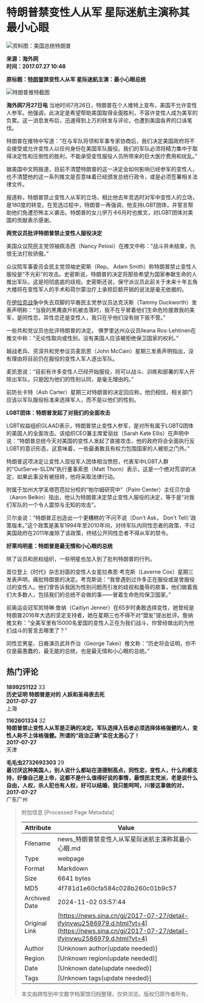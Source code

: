 # 特朗普禁变性人从军 星际迷航主演称其最小心眼

![资料图：美国总统特朗普](//k.sinaimg.cn/n/news/transform/20170727/LOYS-fyiiahz3785360.jpg/w700d1q75cms.jpg?by=cms_fixed_width)

**来源：海外网**  
**时间：2017.07.27 10:48**

**原标题：[特朗普](https://news.sina.cn/news_zt/keyword.d.html?vt=4&k=%E7%89%B9%E6%9C%97%E6%99%AE)禁变性人从军 星际迷航主演：最小心眼总统**

![特朗普推特截图](//k.sinaimg.cn/n/news/crawl/20170727/x_tc-fyiiahz3785548.png/w700d1q75cms.jpg?by=cms_fixed_width)

**海外网7月27日电** 当地时间7月26日，特朗普在个人推特上宣布，美国不允许变性人参军。他强调，此决定是希望帮助美国取得全面胜利，不容许变性人成为美军的负累。这一消息发布后，迅速得到上万的转发与评论，也遭到美国各界的口诛笔伐。

特朗普在推特中写道：“在与军队将领和军事专家协商后，我们决定美国政府将不会接受或允许变性人以任何身份在美国军队服役。我们的军队必须将精力集中于取得决定性和压倒性的胜利，不能承受变性服役人员所带来的巨大医疗费用和扰乱。”

据美国中文网报道，目前不清楚特朗普的这一决定会如何影响已经参军的变性人，也不清楚他的这一系列推文是否意味着已经颁发总统行政令，或是必须签署相关法律文件。

报道称，特朗普禁止变性人从军的立场，相比他去年竞选时对军中变性人的立场，是180度的转变。在竞选过程中，特朗普一再强调，他支持LGBT团体，并誓言帮助他们免遭恐怖主义袭击。特朗普的女儿伊万卡6月时也推文，对LGBT团体对美国的贡献表示感谢。

**两党议员批评特朗普禁止变性人服役决定**

美国众议院民主党领袖佩洛西（Nancy Pelosi）在推文中称：“战斗并未结束，仇恨无法打败骄傲。”

众议院军事委员会民主党领袖史密斯（Rep。 Adam Smith）称特朗普禁止变性人服役是“不光彩”的攻击。史密斯说，特朗普的决定将那些希望为国家奉献生命的人推出军队，这是彻彻底底的歧视。史密斯还说，保守派议员此前关于未来十年五角大楼将在变性军人的手术和荷尔蒙治疗上承担巨额开销的说法是毫无依据的。

在[伊拉克战争](https://news.sina.cn/news_zt/keyword.d.html?vt=4&k=%E4%BC%8A%E6%8B%89%E5%85%8B%E6%88%98%E4%BA%89)中失去双脚的华裔民主党参议员达克沃斯（Tammy Duckworth）发表声明称：“当我的黑鹰直升机被击落时，我不在乎冒着他们生命危险援救我的美军，是同性恋，异性恋还是变性人，我只在乎他们没有抛下我不管。”

一些共和党议员也批评特朗普的决定。 佛罗里达州众议员Ileana Ros-Lehtinen在推文中称：“无论性取向或性别，没有美国人应该被拒绝保卫国家的权利。”

越战老兵、资深共和党参议员麦凯恩（John McCain）星期三发表声明指出，没有理由将目前仍在服役的变性人军人逐出军队。

麦凯恩说：“目前有许多变性人已经开始服役，将可以战斗、训练和部署的军人开除出军队，只是因为他们的性别认同，是毫无理由的。”

前防长卡特（Ash Carter）星期三对特朗普的决定回应称，他仍相信，相关部门应该以军队服役标准来选择军人，而不是以他们的性别。

**LGBT团体：特朗普发起了对我们的全面攻击**

LGBT权益组织GLAAD表示，特朗普禁止变性人参军，是对所有属于LGBTQ团体的美国人的全面攻击。该组织CEO兼主席爱丽丝（Sarah Kate Ellis）在声明中说：“特朗普总统今天对美国的变性人发起了直接攻击，他的政府将会全面执行反LGBT的意识形态，这意味着，一些最勇敢且有权力包围国家的人被拒之门外。”

特朗普这项决定让变性人现役军人团体相当愤怒，代表军中LGBT人群的“OutServe-SLDN”执行董事索恩（Matt Thorn）表示，这是一个绝对荒谬的决定，如果此事没有被扭转，他将采取法律行动。

附属于加州大学圣塔芭芭拉分校的“帕尔姆研究中”（Palm Center）主任贝尔金（Aaron Belkin）指出，他认为特朗普决定禁止变性人服役的决定，等于是“对我们军队的一个令人震惊与无知的攻击”。

贝尔金说：“特朗普正创造出一个更糟糕的‘不问不说（Don’t Ask， Don’t Tell）’政策版本。”这个政策是美军1994年至2010年间，对待军队内同性恋者的政策，不过美国政府在2011年废除了该政策，终结公开同性恋者不得从军的禁令。

**好莱坞明星：特朗普是最无情和小心眼的总统**

除了议员和民权组织，一些明星也加入到了批判特朗普的行列。

首位登上《时代》杂志封面的变性人女星拉弗恩·考克斯（Laverne Cox）星期三发表声明，痛批特朗普的决定。考克斯说：“我曾遇到过许多正在服役或是曾服役过的变性人。他们曾告诉我因为性别问题而引发的歧视和羞辱的故事，他们做着我们大多数人，包括我们的总统不会做的事——冒着生命危险保卫国家。”

前奥运会冠军凯特琳·詹纳（Caitlyn Jenner）在65岁时勇敢选择变性，她曾经是特朗普2016年大选的坚定支持者，她在星期三也不得不对“盟友”提出批评。詹纳推文称：“全美军里有15000名爱国的变性人正在为我们战斗，你曾经做出的为他们战斗的誓言去哪里了？”

同性恋男星、日裔演员武井乔治（George Takei）推文称：“历史将会证明，你不仅是最愚蠢的，最无能的总统，也是最无情和小心眼的总统。”

## 热门评论

**1899251122** 33  
**历史证明 特朗普是对的 人妖和圣母表去死**  
**2017-07-27**  
上海

**1162601334** 32  
**特朗普禁止变性人从军是正确的决定。军队选择入伍者必须选择体格强健的人，变性人称不上体格强健。所谓的“政治正确”实在太恶心了！**  
**2017-07-27**  
天津

**毛毛虫2732692303** 29  
**最讨厌这种美国人，别人说什么都站在道德制高点，同性恋，变性人，什么的都支持，好像自己是上帝，这都不是什么值得好说的事情，最恨民主党派，老是说什么自由，人权，杀人犯也有人权，好可以结婚，我只能呵呵，川普这事做的对，**  
**2017-07-27**  
广东广州

> 附加信息 [Processed Page Metadata]
>
> | Attribute       | Value                                  |
> |-----------------|----------------------------------------|
> | Filename        | news_特朗普禁变性人从军星际迷航主演称其最小心眼.md                             |
> | Type            | webpage                                 |
> | Format          | Markdown                               |
> | Size            | 6641 bytes                           |
> | MD5             | 4f781d1e60cfa584c028b260c01b9c57                                  |
> | Archived Date   | 2024-11-02 03:57:44                             |
> | Original Link   | [https://news.sina.cn/gj/2017-07-27/detail-ifyinvwu2586979.d.html?vt=4](https://news.sina.cn/gj/2017-07-27/detail-ifyinvwu2586979.d.html?vt=4)                         |
> | Author          | [Unknown author(update needed)]                              |
> | Region          | [Unknown region(update needed)]                              |
> | Date            | [Unknown date(update needed)]                                 |
> | Tags            | [Unknown tags(update needed)]                                 |
>
> 本文由跨性别中文数字档案馆归档整理，仅供浏览。版权归原作者所有。
>